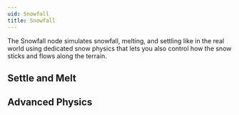 ```yaml
---
uid: Snowfall
title: Snowfall
---
```


The Snowfall node simulates snowfall, melting, and settling like in the real world using dedicated snow physics that lets you also control how the snow sticks and flows along the terrain.

## Settle and Melt

## Advanced Physics

